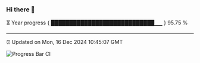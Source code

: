 ### Hi there 👋

⏳ Year progress { ████████████████████████████▁▁ } 95.75 %

---

⏰ Updated on Mon, 16 Dec 2024 10:45:07 GMT

![Progress Bar CI](https://github.com/IshwaranRudhara/GIT-ACTION/workflows/Progress%20Bar%20CI/badge.svg)
